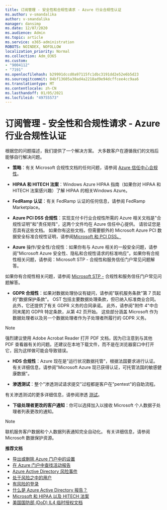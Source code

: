 ```yaml
---
title: 订阅管理 - 安全性和合规性请求 - Azure 行业合规性认证
ms.author: v-smandalika
author: v-smandalika
manager: dansimp
ms.date: 12/07/2020
ms.audience: Admin
ms.topic: article
ms.service: o365-administration
ROBOTS: NOINDEX, NOFOLLOW
localization_priority: Normal
ms.collection: Adm_O365
ms.custom:
- "9004112"
- "7191"
ms.openlocfilehash: b29991dccd0a97115fc1dbc3191dd2e52e6b5d23
ms.sourcegitcommit: 04bf13605a30ad4a2218ad9e94dcffcee4cc9aa6
ms.translationtype: MT
ms.contentlocale: zh-CN
ms.lasthandoff: 01/05/2021
ms.locfileid: "49755573"
---
```

# <a name="subscription-management---security-and-compliance-requests---azure-industry-compliance-accreditation"></a>订阅管理 - 安全性和合规性请求 - Azure 行业合规性认证

根据您的问题描述，我们提供了一个解决方案。 大多数客户在遵循我们的文档后能够自行解决问题。

- **策略**：有关 Microsoft 合规性文档的任何问题，请参阅 [Azure 信任中心合规性](https://docs.microsoft.com/compliance/regulatory/offering-SOC)。

- **HIPAA 和 HITECH 法案**：Windows Azure HIPAA 指南（如果你对 HIPAA 和 HITECH 法案感兴趣）了解 HIPAA 的相关Windows Azure。

- **FedRamp 认证**：有关 FedRamp 认证的任何信息，请参阅 FedRamp Marketplace。

- **Azure PCI DSS 合规性**：实现支付卡行业合规性所需的 Azure 相关文档是"合规性证明"和"责任矩阵"，这两个文件均在 Azure 信任中心提供。 请验证您是否具有这些文档。 如果你有这些文档，但需要额外的 Microsoft Azure PCI 数据安全标准合规性证明，请参阅[Microsoft 和 PCI DSS。](https://docs.microsoft.com/compliance/regulatory/offering-PCI-DSS)

- **Azure** 操作/安全性/合规性：如果你有与 Azure 相关的一般安全问题，请参阅"Microsoft Azure 安全性、隐私和合规性请求的标准响应"。如果你有合规性相关问题，请参阅：Microsoft STP - 合规性和服务信任门户常见问题解答。

如果你有合规性相关问题，请参阅 [Microsoft STP -](https://www.microsoft.com/trust-center/compliance/compliance-overview) 合规性和服务信任门户常见问题解答。

- **GDPR 合规性**：如果对数据处理协议有疑问，请参阅"联机服务条款"第 7 页起的"数据保护条款"。 OST 包括主要数据处理条款，但已纳入标准商业合同。 此外，它还提供了有关 GDPR 义务的合同承诺。 此外，请参阅"附件 4"中合同末尾的 GDPR 特定条款，从第 42 页开始。 这些部分涵盖 Microsoft 作为数据处理者以及另一个数据处理者作为子处理者所履行的 GDPR 义务。

> [!NOTE]
> 强烈建议使用 Adobe Acrobat Reader 打开 PDF 文档，因为已注意到与其他 PDF 查看器有关的问题。还建议在本地下载文件，而不是在浏览器窗口中打开它，因为这样做可能会导致错误。

- **HDS 合规性**：Azure 现在是"运行状况数据托管"，根据法国要求进行认证。 有关详细信息，请参阅"Microsoft Azure 现已获得认证，可托管法国的敏感健康数据"。

- **渗透测试**：整个"渗透测试请求提交"过程都是客户在"pentest"的自助流程。

有关渗透测试的更多详细信息，请参阅渗透 [测试](https://docs.microsoft.com/azure/security/fundamentals/pen-testing)。

- **下级处理者更改的客户通知**：你可以选择加入以接收 Microsoft 个人数据子处理者列表更改的通知。

> [!NOTE]
> 联机服务客户数据和个人数据列表通知完全自动化。 有关详细信息，请参阅 Microsoft 数据保护资源。

**推荐文档**

- [导出或删除 Azure 门户中的设置](https://docs.microsoft.com/azure/azure-portal/set-preferences)
- [在 Azure 门户中查找活动报告](https://docs.microsoft.com/azure/active-directory/reports-monitoring/howto-find-activity-reports)
- [Azure Active Directory 风险事件](https://docs.microsoft.com/azure/active-directory/identity-protection/overview-identity-protection)
- [处于风险之中的用户](https://docs.microsoft.com/azure/active-directory/identity-protection/overview-identity-protection)
- [有风险的登录](https://docs.microsoft.com/azure/active-directory/identity-protection/overview-identity-protection)
- [什么是 Azure Active Directory 报告？](https://docs.microsoft.com/azure/active-directory/reports-monitoring/overview-reports)
- [Microsoft 和 HIPAA 以及 HITECH 法案](https://docs.microsoft.com/compliance/regulatory/offering-hipaa-hitech)
- [美国国防部 (DoD) IL4 临时授权文档](https://docs.microsoft.com/compliance/regulatory/offering-DoD-DISA-L2-L4-L5)













